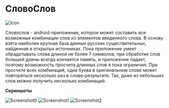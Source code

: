 # СловоСлов
![Icon](https://raw.github.com/AlexPopov487/WordBuilder/master/app/src/main/res/mipmap-xxxhdpi/ic_launcher_round.png)


Словослов - android-приложение, которое может составить все возможные комбинации слов из элементов введенного слова.
В основу взята наиболее крупная база данных русских существительных, найденная в открытых источниках.
Пока приложение умеет обрадатывать слова длиной не более 7 символов; при обработке слов большей длины всегда 
кончается память, и приложение падает, поэтому возможность просчета длинных слов я пока ограничил.
При просчете всех комбинаций, одна буква в оригинальном слове может повторяться несколько раз в слове-результате.
Так, даже из небольших слов можно получить несколько комбинаций.

**Скриншоты**

![Screenshot0](https://raw.github.com/AlexPopov487/WordBuilder/master/screenshots/1.png)
![Screenshot1](https://raw.github.com/AlexPopov487/WordBuilder/master/screenshots/2.png)
![Screenshot2](https://raw.github.com/AlexPopov487/WordBuilder/master/screenshots/3.png)
